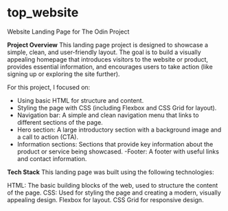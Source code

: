 # top_website
Website Landing Page for The Odin Project

**Project Overview**
This landing page project is designed to showcase a simple, clean, and user-friendly layout. The goal is to build a visually appealing homepage that introduces visitors to the website or product, provides essential information, and encourages users to take action (like signing up or exploring the site further).

For this project, I focused on:

- Using basic HTML for structure and content.
- Styling the page with CSS (including Flexbox and CSS Grid for layout).
- Navigation bar: A simple and clean navigation menu that links to different sections of the page.
- Hero section: A large introductory section with a background image and a call to action (CTA).
- Information sections: Sections that provide key information about the product or service being showcased.
-Footer: A footer with useful links and contact information.

**Tech Stack**
This landing page was built using the following technologies:

HTML: The basic building blocks of the web, used to structure the content of the page.
CSS: Used for styling the page and creating a modern, visually appealing design.
Flexbox for layout.
CSS Grid for responsive design.
